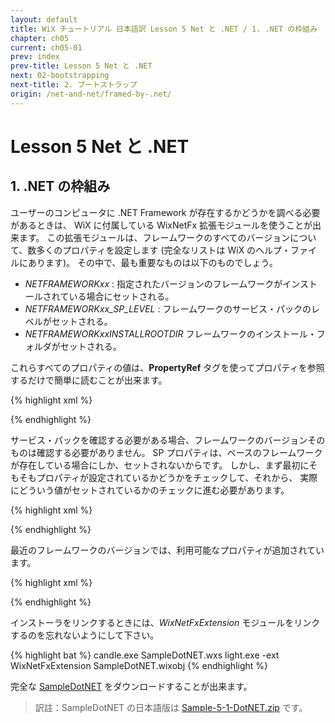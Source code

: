 ```yaml
---
layout: default
title: WiX チュートリアル 日本語訳 Lesson 5 Net と .NET / 1. .NET の枠組み
chapter: ch05
current: ch05-01
prev: index
prev-title: Lesson 5 Net と .NET
next: 02-bootstrapping
next-title: 2. ブートストラップ
origin: /net-and-net/framed-by-.net/
---
```

#  Lesson 5 Net と .NET

## 1. .NET の枠組み

ユーザーのコンピュータに .NET Framework が存在するかどうかを調べる必要があるときは、
WiX に付属している WixNetFx 拡張モジュールを使うことが出来ます。
この拡張モジュールは、フレームワークのすべてのバージョンについて、数多くのプロパティを設定します
(完全なリストは WiX のヘルプ・ファイルにあります)。
その中で、最も重要なものは以下のものでしょう。

- *NETFRAMEWORKxx* :
  指定されたバージョンのフレームワークがインストールされている場合にセットされる。
- *NETFRAMEWORKxx_SP_LEVEL* :
  フレームワークのサービス・パックのレベルがセットされる。
- *NETFRAMEWORKxxINSTALLROOTDIR*
  フレームワークのインストール・フォルダがセットされる。

これらすべてのプロパティの値は、**PropertyRef** タグを使ってプロパティを参照するだけで簡単に読むことが出来ます。

{% highlight xml %}
<PropertyRef Id="NETFRAMEWORK10"/>
<Condition Message='このセットアップを実行するためには、.NET Framework 1.0 がインストールされている必要があります。'>
  <![CDATA[Installed OR NETFRAMEWORK10]]>
</Condition>
{% endhighlight %}

サービス・パックを確認する必要がある場合、フレームワークのバージョンそのものは確認する必要がありません。
SP プロパティは、ベースのフレームワークが存在している場合にしか、セットされないからです。
しかし、まず最初にそもそもプロパティが設定されているかどうかをチェックして、それから、
実際にどういう値がセットされているかのチェックに進む必要があります。

{% highlight xml %}
<PropertyRef Id="NETFRAMEWORK20_SP_LEVEL"/>
<Condition Message='このセットアップを実行するためには、.NET Framework 2.0 と Service Pack 1 がインストールされている必要があります。'>
  <![CDATA[Installed OR (NETFRAMEWORK20_SP_LEVEL AND NETFRAMEWORK20_SP_LEVEL = "#1")]]>
</Condition>
{% endhighlight %}

最近のフレームワークのバージョンでは、利用可能なプロパティが追加されています。

{% highlight xml %}
<PropertyRef Id="NETFRAMEWORK35_CLIENT"/>
<Condition Message='このセットアップを実行するためには、.NET Framework 3.5 Client Profile がインストールされている必要があります。'>
  <![CDATA[Installed OR NETFRAMEWORK35_CLIENT]]>
</Condition>
{% endhighlight %}

インストーラをリンクするときには、*WixNetFxExtension* モジュールをリンクするのを忘れないようにして下さい。

{% highlight bat %}
candle.exe SampleDotNET.wxs
light.exe -ext WixNetFxExtension SampleDotNET.wixobj
{% endhighlight %}

完全な [SampleDotNET](https://www.firegiant.com/system/files/samples/SampleDotNET.zip) をダウンロードすることが出来ます。

> 訳註：SampleDotNET の日本語版は [Sample-5-1-DotNET.zip](/samples/Sample-5-1-DotNET.zip) です。